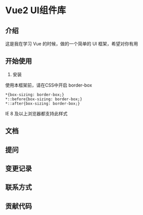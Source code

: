 # Vue2 UI组件库

## 介绍

这是我在学习 Vue 的时候，做的一个简单的 UI 框架，希望对你有用

## 开始使用

1. 安装

使用本框架前，请在CSS中开启 border-box

```angular2css
*{box-sizing: border-box;}
*::before{box-sizing: border-box;}
*::after{box-sizing: border-box;}
```

IE 8 及以上浏览器都支持此样式

## 文档

## 提问

## 变更记录

## 联系方式

## 贡献代码

